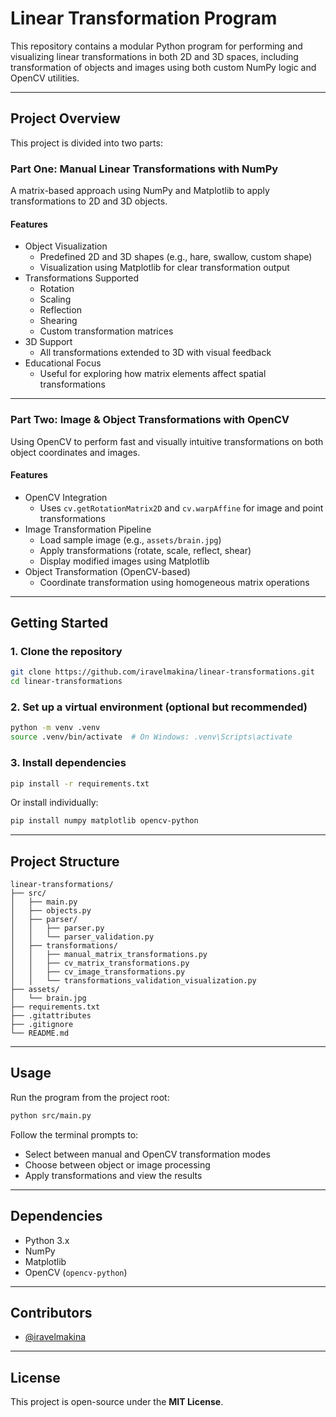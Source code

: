 # Linear Transformation Program

This repository contains a modular Python program for performing and visualizing linear transformations in both 2D and 3D spaces, including transformation of objects and images using both custom NumPy logic and OpenCV utilities.

---

## Project Overview

This project is divided into two parts:

### Part One: Manual Linear Transformations with NumPy

A matrix-based approach using NumPy and Matplotlib to apply transformations to 2D and 3D objects.

#### Features
- Object Visualization
  - Predefined 2D and 3D shapes (e.g., hare, swallow, custom shape)
  - Visualization using Matplotlib for clear transformation output
- Transformations Supported
  - Rotation
  - Scaling
  - Reflection
  - Shearing
  - Custom transformation matrices
- 3D Support
  - All transformations extended to 3D with visual feedback
- Educational Focus
  - Useful for exploring how matrix elements affect spatial transformations

---

### Part Two: Image & Object Transformations with OpenCV

Using OpenCV to perform fast and visually intuitive transformations on both object coordinates and images.

#### Features
- OpenCV Integration
  - Uses `cv.getRotationMatrix2D` and `cv.warpAffine` for image and point transformations
- Image Transformation Pipeline
  - Load sample image (e.g., `assets/brain.jpg`)
  - Apply transformations (rotate, scale, reflect, shear)
  - Display modified images using Matplotlib
- Object Transformation (OpenCV-based)
  - Coordinate transformation using homogeneous matrix operations

---

## Getting Started

### 1. Clone the repository

```bash
git clone https://github.com/iravelmakina/linear-transformations.git
cd linear-transformations
```

### 2. Set up a virtual environment (optional but recommended)

```bash
python -m venv .venv
source .venv/bin/activate  # On Windows: .venv\Scripts\activate
```

### 3. Install dependencies

```bash
pip install -r requirements.txt
```

Or install individually:

```bash
pip install numpy matplotlib opencv-python
```

---

## Project Structure

```
linear-transformations/
├── src/
│   ├── main.py
│   ├── objects.py
│   ├── parser/
│   │   ├── parser.py
│   │   └── parser_validation.py
│   ├── transformations/
│   │   ├── manual_matrix_transformations.py
│   │   ├── cv_matrix_transformations.py
│   │   ├── cv_image_transformations.py
│   │   └── transformations_validation_visualization.py
├── assets/
│   └── brain.jpg
├── requirements.txt
├── .gitattributes
├── .gitignore
└── README.md
```

---

## Usage

Run the program from the project root:

```bash
python src/main.py
```

Follow the terminal prompts to:
- Select between manual and OpenCV transformation modes
- Choose between object or image processing
- Apply transformations and view the results

---

## Dependencies

- Python 3.x
- NumPy
- Matplotlib
- OpenCV (`opencv-python`)

---

## Contributors

- [@iravelmakina](https://github.com/iravelmakina)

---

## License

This project is open-source under the **MIT License**.
